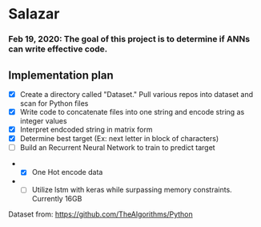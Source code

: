 # Salazar

### Feb 19, 2020: The goal of this project is to determine if ANNs can write effective code.

## Implementation plan
- [x] Create a directory called "Dataset." Pull various repos into dataset and scan for Python files 
- [x] Write code to concatenate files into one string and encode string as integer values
- [x] Interpret endcoded string in matrix form
- [x] Determine best target (Ex: next letter in block of characters)
- [ ] Build an Recurrent Neural Network to train to predict target
- - [x] One Hot encode data  
- - [ ] Utilize lstm with keras while surpassing memory constraints. Currently 16GB

Dataset from: https://github.com/TheAlgorithms/Python
